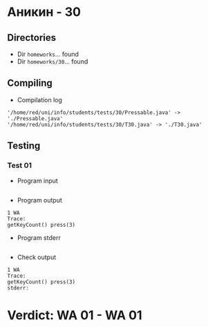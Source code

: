 # Аникин - 30
## Directories
- Dir `homeworks`... found
- Dir `homeworks/30`... found
## Compiling
- Compilation log
```
'/home/red/uni/info/students/tests/30/Pressable.java' -> './Pressable.java'
'/home/red/uni/info/students/tests/30/T30.java' -> './T30.java'

```
## Testing
### Test 01
- Program input
```

```
- Program output
```
1 WA
Trace:
getKeyCount() press(3) 

```
- Program stderr
```

```
- Check output
```
1 WA
Trace:
getKeyCount() press(3) 
stderr:

```
# Verdict: **WA 01** - WA 01
